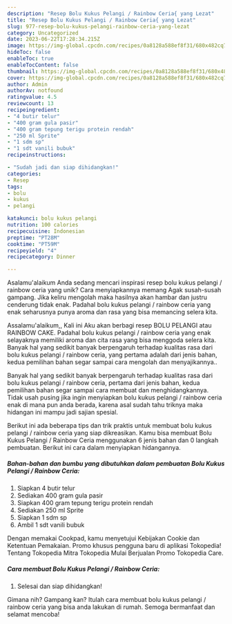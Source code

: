 ```yaml
---
description: "Resep Bolu Kukus Pelangi / Rainbow Ceria{ yang Lezat"
title: "Resep Bolu Kukus Pelangi / Rainbow Ceria{ yang Lezat"
slug: 977-resep-bolu-kukus-pelangi-rainbow-ceria-yang-lezat
category: Uncategorized
date: 2023-06-22T17:28:34.215Z
image: https://img-global.cpcdn.com/recipes/0a8128a588ef8f31/680x482cq70/bolu-kukus-pelangi-rainbow-ceria-foto-resep-utama.jpg
hideToc: false
enableToc: true
enableTocContent: false
thumbnail: https://img-global.cpcdn.com/recipes/0a8128a588ef8f31/680x482cq70/bolu-kukus-pelangi-rainbow-ceria-foto-resep-utama.jpg
cover: https://img-global.cpcdn.com/recipes/0a8128a588ef8f31/680x482cq70/bolu-kukus-pelangi-rainbow-ceria-foto-resep-utama.jpg
author: Admin
authorAv: notfound
ratingvalue: 4.5
reviewcount: 13
recipeingredient:
- "4 butir telur"
- "400 gram gula pasir"
- "400 gram tepung terigu protein rendah"
- "250 ml Sprite"
- "1 sdm sp"
- "1 sdt vanili bubuk"
recipeinstructions:

- "Sudah jadi dan siap dihidangkan!"
categories:
- Resep
tags:
- bolu
- kukus
- pelangi

katakunci: bolu kukus pelangi 
nutrition: 100 calories
recipecuisine: Indonesian
preptime: "PT28M"
cooktime: "PT59M"
recipeyield: "4"
recipecategory: Dinner

---
```



Asalamu'alaikum Anda sedang mencari inspirasi resep bolu kukus pelangi / rainbow ceria yang unik? Cara menyiapkannya memang Agak susah-susah gampang. Jika keliru mengolah maka hasilnya akan hambar dan justru cenderung tidak enak. Padahal bolu kukus pelangi / rainbow ceria yang enak seharusnya punya aroma dan rasa yang bisa memancing selera kita.


Assalamu&#39;alaikum,, Kali ini Aku akan berbagi resep BOLU PELANGI atau RAINBOW CAKE. Padahal bolu kukus pelangi / rainbow ceria yang enak selayaknya memiliki aroma dan cita rasa yang bisa menggoda selera kita. Banyak hal yang sedikit banyak berpengaruh terhadap kualitas rasa dari bolu kukus pelangi / rainbow ceria, yang pertama adalah dari jenis bahan, kedua pemilihan bahan segar sampai cara mengolah dan menyajikannya..

Banyak hal yang sedikit banyak berpengaruh terhadap kualitas rasa dari bolu kukus pelangi / rainbow ceria, pertama dari jenis bahan, kedua pemilihan bahan segar sampai cara membuat dan menghidangkannya. Tidak usah pusing jika ingin menyiapkan bolu kukus pelangi / rainbow ceria enak di mana pun anda berada, karena asal sudah tahu triknya maka hidangan ini mampu jadi sajian spesial.


Berikut ini ada beberapa tips dan trik praktis untuk membuat bolu kukus pelangi / rainbow ceria yang siap dikreasikan. Kamu bisa membuat Bolu Kukus Pelangi / Rainbow Ceria menggunakan 6 jenis bahan dan 0 langkah pembuatan. Berikut ini cara dalam menyiapkan hidangannya.

<!--inarticleads1-->

##### Bahan-bahan dan bumbu yang dibutuhkan dalam pembuatan Bolu Kukus Pelangi / Rainbow Ceria:

1. Siapkan 4 butir telur
1. Sediakan 400 gram gula pasir
1. Siapkan 400 gram tepung terigu protein rendah
1. Sediakan 250 ml Sprite
1. Siapkan 1 sdm sp
1. Ambil 1 sdt vanili bubuk


Dengan memakai Cookpad, kamu menyetujui Kebijakan Cookie dan Ketentuan Pemakaian. Promo khusus pengguna baru di aplikasi Tokopedia! Tentang Tokopedia Mitra Tokopedia Mulai Berjualan Promo Tokopedia Care. 

<!--inarticleads2-->

##### Cara membuat Bolu Kukus Pelangi / Rainbow Ceria:


1. Selesai dan siap dihidangkan!



Gimana nih? Gampang kan? Itulah cara membuat bolu kukus pelangi / rainbow ceria yang bisa anda lakukan di rumah. Semoga bermanfaat dan selamat mencoba!
